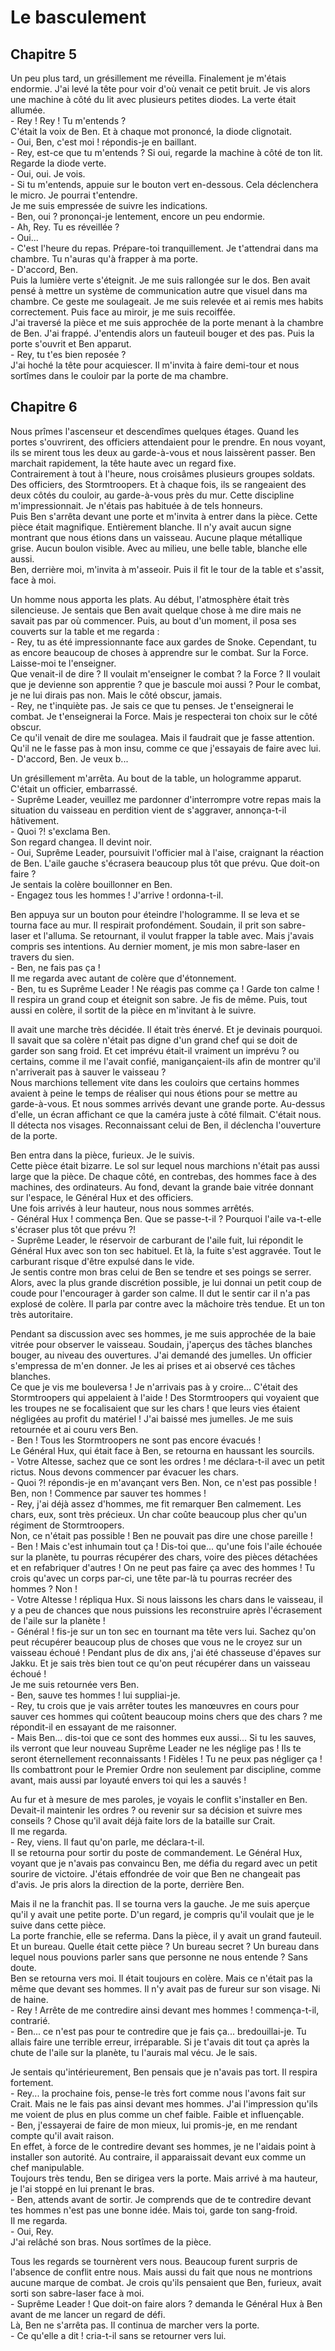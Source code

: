 # Le basculement


## Chapitre 5
<!-- fin chapitre 5 (déjà publié)-->
Un peu plus tard, un grésillement me réveilla. Finalement je m'étais endormie. J'ai levé la tête pour voir d'où venait ce petit bruit. Je vis alors une machine à côté du lit avec plusieurs petites diodes. La verte était allumée.  
\- Rey ! Rey ! Tu m'entends ?  
C'était la voix de Ben. Et à chaque mot prononcé, la diode clignotait.  
\- Oui, Ben, c'est moi ! répondis-je en baillant.  
\- Rey, est-ce que tu m'entends ? Si oui, regarde la machine à côté de ton lit. Regarde la diode verte.  
\- Oui, oui. Je vois.  
\- Si tu m'entends, appuie sur le bouton vert en-dessous. Cela déclenchera le micro. Je pourrai t'entendre.  
Je me suis empressée de suivre les indications.  
\- Ben, oui ? prononçai-je lentement, encore un peu endormie.  
\- Ah, Rey. Tu es réveillée ?  
\- Oui...   
\- C'est l'heure du repas. Prépare-toi tranquillement. Je t'attendrai dans ma chambre. Tu n'auras qu'à frapper à ma porte.  
\- D'accord, Ben.  
Puis la lumière verte s'éteignit. Je me suis rallongée sur le dos. Ben avait pensé à mettre un système de communication autre que visuel dans ma chambre. Ce geste me soulageait. Je me suis relevée et ai remis mes habits correctement. Puis face au miroir, je me suis recoiffée.  
J'ai traversé la pièce et me suis approchée de la porte menant à la chambre de Ben. J'ai frappé. J'entendis alors un fauteuil bouger et des pas. Puis la porte s'ouvrit et Ben apparut.  
\- Rey, tu t'es bien reposée ?  
J'ai hoché la tête pour acquiescer. Il m'invita à faire demi-tour et nous sortîmes dans le couloir par la porte de ma chambre.

## Chapitre 6
Nous prîmes l'ascenseur et descendîmes quelques étages. Quand les portes s'ouvrirent, des officiers attendaient pour le prendre. En nous voyant, ils se mirent tous les deux au garde-à-vous et nous laissèrent passer. Ben marchait rapidement, la tête haute avec un regard fixe.  
Contrairement à tout à l'heure, nous croisâmes plusieurs groupes soldats. Des officiers, des Stormtroopers. Et à chaque fois, ils se rangeaient des deux côtés du couloir, au garde-à-vous près du mur. Cette discipline m'impressionnait. Je n'étais pas habituée à de tels honneurs.  
Puis Ben s'arrêta devant une porte et m'invita à entrer dans la pièce. Cette pièce était magnifique. Entièrement blanche. Il n'y avait aucun signe montrant que nous étions dans un vaisseau. Aucune plaque métallique grise. Aucun boulon visible. Avec au milieu, une belle table, blanche elle aussi.  
Ben, derrière moi, m'invita à m'asseoir. Puis il fit le tour de la table et s'assit, face à moi.  

Un homme nous apporta les plats. Au début, l'atmosphère était très silencieuse. Je sentais que Ben avait quelque chose à me dire mais ne savait pas par où commencer. Puis, au bout d'un moment, il posa ses couverts sur la table et me regarda :  
\- Rey, tu as été impressionnante face aux gardes de Snoke. Cependant, tu as encore beaucoup de choses à apprendre sur le combat. Sur la Force. Laisse-moi te l'enseigner.  
Que venait-il de dire ? Il voulait m'enseigner le combat ? la Force ? Il voulait que je devienne son apprentie ? que je bascule moi aussi ? Pour le combat, je ne lui dirais pas non. Mais le côté obscur, jamais.  
\- Rey, ne t'inquiète pas. Je sais ce que tu penses. Je t'enseignerai le combat. Je t'enseignerai la Force. Mais je respecterai ton choix sur le côté obscur.  
Ce qu'il venait de dire me soulagea. Mais il faudrait que je fasse attention. Qu'il ne le fasse pas à mon insu, comme ce que j'essayais de faire avec lui.  
\- D'accord, Ben. Je veux b...  

Un grésillement m'arrêta. Au bout de la table, un hologramme apparut. C'était un officier, embarrassé.  
\- Suprême Leader, veuillez me pardonner d'interrompre votre repas mais la situation du vaisseau en perdition vient de s'aggraver, annonça-t-il hâtivement.  
\- Quoi ?! s'exclama Ben.  
Son regard changea. Il devint noir.  
\- Oui, Suprême Leader, poursuivit l'officier mal à l'aise, craignant la réaction de Ben. L'aile gauche s'écrasera beaucoup plus tôt que prévu. Que doit-on faire ?  
Je sentais la colère bouillonner en Ben.  
\- Engagez tous les hommes ! J'arrive ! ordonna-t-il.   

Ben appuya sur un bouton pour éteindre l'hologramme. Il se leva et se tourna face au mur. Il respirait profondément. Soudain, il prit son sabre-laser et l'alluma. Se retournant, il voulut frapper la table avec. Mais j'avais compris ses intentions. Au dernier moment, je mis mon sabre-laser en travers du sien.  
\- Ben, ne fais pas ça !  
Il me regarda avec autant de colère que d'étonnement.  
\- Ben, tu es Suprême Leader ! Ne réagis pas comme ça ! Garde ton calme !  
Il respira un grand coup et éteignit son sabre. Je fis de même. Puis, tout aussi en colère, il sortit de la pièce en m'invitant à le suivre.  

Il avait une marche très décidée. Il était très énervé. Et je devinais pourquoi. Il savait que sa colère n'était pas digne d'un grand chef qui se doit de garder son sang froid. Et cet imprévu était-il vraiment un imprévu ? ou certains, comme il me l'avait confié, manigançaient-ils afin de montrer qu'il n'arriverait pas à sauver le vaisseau ?  
Nous marchions tellement vite dans les couloirs que certains hommes avaient à peine le temps de réaliser qui nous étions pour se mettre au garde-à-vous. Et nous sommes arrivés devant une grande porte. Au-dessus d'elle, un écran affichant ce que la caméra juste à côté filmait. C'était nous. Il détecta nos visages. Reconnaissant celui de Ben, il déclencha l'ouverture de la porte.  

Ben entra dans la pièce, furieux. Je le suivis.  
Cette pièce était bizarre. Le sol sur lequel nous marchions n'était pas aussi large que la pièce. De chaque côté, en contrebas, des hommes face à des machines, des ordinateurs. Au fond, devant la grande baie vitrée donnant sur l'espace, le Général Hux et des officiers.  
Une fois arrivés à leur hauteur, nous nous sommes arrêtés.  
\- Général Hux !  commença Ben. Que se passe-t-il ? Pourquoi l'aile va-t-elle s'écraser plus tôt que prévu ?!  
\- Suprême Leader, le réservoir de carburant de l'aile fuit, lui répondit le Général Hux avec son ton sec habituel. Et là, la fuite s'est aggravée. Tout le carburant risque d'être expulsé dans le vide.  
Je sentis contre mon bras celui de Ben se tendre et ses poings se serrer. Alors, avec la plus grande discrétion possible, je lui donnai un petit coup de coude pour l'encourager à garder son calme. Il dut le sentir car il n'a pas explosé de colère. Il parla par contre avec la mâchoire très tendue. Et un ton très autoritaire.  

Pendant sa discussion avec ses hommes, je me suis  approchée de la baie vitrée pour observer le vaisseau. Soudain, j'aperçus des tâches blanches bouger, au niveau des ouvertures. J'ai demandé des jumelles. Un officier s'empressa de m'en donner. Je les ai prises et ai observé ces tâches blanches.  
Ce que je vis me bouleversa ! Je n'arrivais pas à y croire... C'était des Stormtroopers qui appelaient à l'aide ! Des Stormtroopers qui voyaient que les troupes ne se focalisaient que sur les chars ! que leurs vies étaient négligées au profit du matériel ! J'ai baissé mes jumelles. Je me suis retournée et ai couru vers Ben.  
\- Ben ! Tous les Stormtroopers ne sont pas encore évacués !  
Le Général Hux, qui était face à Ben, se retourna en haussant les sourcils.  
\- Votre Altesse, sachez que ce sont les ordres ! me déclara-t-il avec un petit rictus. Nous devons commencer par évacuer les chars.  
\- Quoi ?! répondis-je en m'avançant vers Ben. Non, ce n'est pas possible ! Ben, non ! Commence par sauver tes hommes !  
\- Rey, j'ai déjà assez d'hommes, me fit remarquer Ben calmement. Les chars, eux, sont très précieux. Un char coûte beaucoup plus cher qu'un régiment de Stormtroopers.  
Non, ce n'était pas possible ! Ben ne pouvait pas dire une chose pareille !  
\- Ben ! Mais c'est inhumain tout ça ! Dis-toi que... qu'une fois l'aile échouée sur la planète, tu pourras récupérer des chars, voire des pièces détachées et en refabriquer d'autres ! On ne peut pas faire ça avec des hommes ! Tu crois qu'avec un corps par-ci, une tête par-là tu pourras recréer des hommes ? Non !  
\- Votre Altesse ! répliqua Hux. Si nous laissons les chars dans le vaisseau, il y a peu de chances que nous puissions les reconstruire après l'écrasement de l'aile sur la planète !  
\- Général ! fis-je sur un ton sec en tournant ma tête vers lui. Sachez qu'on peut récupérer beaucoup plus de choses que vous ne le croyez sur un vaisseau échoué ! Pendant plus de dix ans, j'ai été chasseuse d'épaves sur Jakku. Et je sais très bien tout ce qu'on peut récupérer dans un vaisseau échoué !  
Je me suis retournée vers Ben.  
\- Ben, sauve tes hommes ! lui suppliai-je.  
\- Rey, tu crois que je vais arrêter toutes les manœuvres en cours pour sauver ces hommes qui coûtent beaucoup moins chers que des chars ? me répondit-il en essayant de me raisonner.  
\- Mais Ben... dis-toi que ce sont des hommes eux aussi... Si tu les sauves, ils verront que leur nouveau Suprême Leader ne les néglige pas ! Ils te seront éternellement reconnaissants ! Fidèles ! Tu ne peux pas négliger ça ! Ils combattront pour le Premier Ordre non seulement par discipline, comme avant, mais aussi par loyauté envers toi qui les a sauvés !  

Au fur et à mesure de mes paroles, je voyais le conflit s'installer en Ben. Devait-il maintenir les ordres ? ou revenir sur sa décision et suivre mes conseils ? Chose qu'il avait déjà faite lors de la bataille sur Crait.  
Il me regarda.  
\- Rey, viens. Il faut qu'on parle, me déclara-t-il.  
Il se retourna pour sortir du poste de commandement. Le Général Hux, voyant que je n'avais pas convaincu Ben, me défia du regard avec un petit sourire de victoire. J'étais effondrée de voir que Ben ne changeait pas d'avis. Je pris alors la direction de la porte, derrière Ben.  

Mais il ne la franchit pas. Il se tourna vers la gauche. Je me suis aperçue qu'il y avait une petite porte. D'un regard, je compris qu'il voulait que je le suive dans cette pièce.  
La porte franchie, elle se referma. Dans la pièce, il y avait un grand fauteuil. Et un bureau. Quelle était cette pièce ? Un bureau secret ? Un bureau dans lequel nous pouvions parler sans que personne ne nous entende ? Sans doute.  
Ben se retourna vers moi. Il était toujours en colère. Mais ce n'était pas la même que devant ses hommes. Il n'y avait pas de fureur sur son visage. Ni de haine.  
\- Rey ! Arrête de me contredire ainsi devant mes hommes ! commença-t-il, contrarié.  
\- Ben... ce n'est pas pour te contredire que je fais ça... bredouillai-je.  Tu allais faire une terrible erreur, irréparable. Si je t'avais dit tout ça après la chute de l'aile sur la planète, tu l'aurais mal vécu. Je le sais.  

Je sentais qu'intérieurement, Ben pensais que je n'avais pas tort. Il respira fortement.  
\- Rey... la prochaine fois, pense-le très fort comme nous l'avons fait sur Crait. Mais ne le fais pas ainsi devant mes hommes. J'ai l'impression qu'ils me voient de plus en plus comme un chef faible. Faible et influençable.  
\- Ben, j'essayerai de faire de mon mieux, lui promis-je, en me rendant compte qu'il avait raison.  
En effet, à force de le contredire devant ses hommes, je ne l'aidais point à installer son autorité. Au contraire, il apparaissait devant eux comme un chef manipulable.   
Toujours très tendu, Ben se dirigea vers la porte. Mais arrivé à ma hauteur, je l'ai stoppé en lui prenant le bras.  
\- Ben, attends avant de sortir. Je comprends que de te contredire devant tes hommes n'est pas une bonne idée. Mais toi, garde ton sang-froid.  
Il me regarda.  
\- Oui, Rey.  
J'ai relâché son bras. Nous sortîmes de la pièce.  

Tous les regards se tournèrent vers nous. Beaucoup furent surpris de l'absence de conflit entre nous. Mais aussi du fait que nous ne montrions aucune marque de combat. Je crois qu'ils pensaient que Ben, furieux, avait sorti son sabre-laser face à moi.  
\- Suprême Leader ! Que doit-on faire alors ? demanda le Général Hux à Ben avant de me lancer un regard de défi.  
Là, Ben ne s'arrêta pas. Il continua de marcher vers la porte.  
\- Ce qu'elle a dit ! cria-t-il sans se retourner vers lui.  
